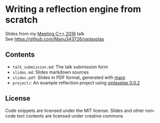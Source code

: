 Writing a reflection engine from scratch
========================================

Slides from my [Meeting C++ 2016](https://meetingcpp.com/index.php/mcpp2016.html) talk  
See https://github.com/Manu343726/siplasplas

Contents
--------

 - `talk_submission.md`: The talk submission form
 - `slides.md`: Slides markdown sources
 - `slides.pdf`: Slides in PDF format, generated with [marp](https://yhatt.github.io/marp)
 - `project/`: An example reflection project using [siplasplas 0.0.2](https://github.com/Manu343726/siplasplas/releases)

License
-------

Code snippets are licensed under the MIT license. Slides and other non-code text contents are licensed under creative commons
